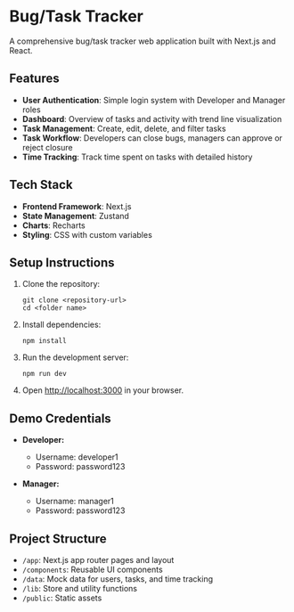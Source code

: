 #  Bug/Task Tracker

A comprehensive bug/task tracker web application built with Next.js and React.

## Features

- **User Authentication**: Simple login system with Developer and Manager roles
- **Dashboard**: Overview of tasks and activity with trend line visualization
- **Task Management**: Create, edit, delete, and filter tasks
- **Task Workflow**: Developers can close bugs, managers can approve or reject closure
- **Time Tracking**: Track time spent on tasks with detailed history

## Tech Stack

- **Frontend Framework**: Next.js
- **State Management**: Zustand
- **Charts**: Recharts
- **Styling**: CSS with custom variables

## Setup Instructions

1. Clone the repository:
   ```
   git clone <repository-url>
   cd <folder name>

   ```

2. Install dependencies:
   ```
   npm install
   ```

3. Run the development server:
   ```
   npm run dev
   ```

4. Open [http://localhost:3000](http://localhost:3000) in your browser.

## Demo Credentials

- **Developer:**
  - Username: developer1
  - Password: password123

- **Manager:**
  - Username: manager1
  - Password: password123


## Project Structure

- `/app`: Next.js app router pages and layout
- `/components`: Reusable UI components
- `/data`: Mock data for users, tasks, and time tracking
- `/lib`: Store and utility functions
- `/public`: Static assets

